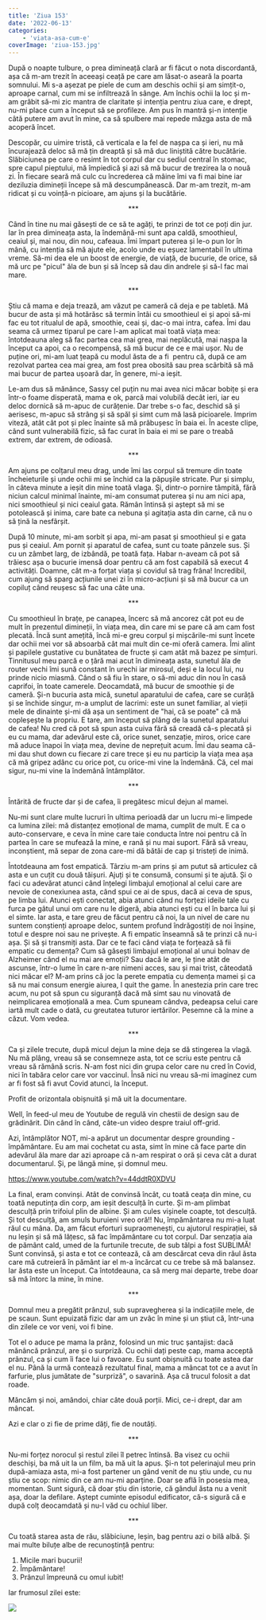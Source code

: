 ```yaml
---
title: 'Ziua 153'
date: '2022-06-13'
categories:
    - 'viata-asa-cum-e'
coverImage: 'ziua-153.jpg'
---
```


După o noapte tulbure, o prea dimineață clară ar fi făcut o nota discordantă, așa că m-am trezit în aceeași ceață pe care am lăsat-o aseară la poarta somnului. Mi s-a așezat pe piele de cum am deschis ochii și am simțit-o, aproape carnal, cum mi se infiltrează în sânge. Am închis ochii la loc și m-am grăbit să-mi zic mantra de claritate și intenția pentru ziua care, e drept, nu-mi place cum a început să se profileze. Am pus în mantră și-n intenție câtă putere am avut în mine, ca să spulbere mai repede mâzga asta de mă acoperă încet.

Descopăr, cu uimire tristă, că verticala e la fel de nașpa ca și ieri, nu mă încurajează deloc să mă țin dreaptă și să mă duc liniștită către bucătărie. Slăbiciunea pe care o resimt în tot corpul dar cu sediul central în stomac, spre capul pieptului, mă împiedică și azi să mă bucur de trezirea la o nouă zi. În fiecare seară mă culc cu încrederea că mâine îmi va fi mai bine iar deziluzia dimineții începe să mă descumpănească. Dar m-am trezit, m-am ridicat și cu voință-n picioare, am ajuns și la bucătărie.

<p style="text-align: center;">***</p>

Când în tine nu mai găsești de ce să te agăți, te prinzi de tot ce poți din jur. Iar în prea dimineața asta, la îndemână-mi sunt apa caldă, smoothieul, ceaiul și, mai nou, din nou, cafeaua. Îmi împart puterea și le-o pun lor în mână, cu intenția să mă ajute ele, acolo unde eu eșuez lamentabil în ultima vreme. Să-mi dea ele un boost de energie, de viață, de bucurie, de orice, să mă urc pe "picul" ăla de bun și să încep să dau din andrele și să-l fac mai mare.

<p style="text-align: center;">***</p>

Știu că mama e deja trează, am văzut pe cameră că deja e pe tabletă. Mă bucur de asta și mă hotărăsc să termin întâi cu smoothieul ei și apoi să-mi fac eu tot ritualul de apă, smoothie, ceai și, dac-o mai intra, cafea. Îmi dau seama că urmez tiparul pe care l-am aplicat mai toată viața mea: întotdeauna aleg să fac partea cea mai grea, mai neplăcută, mai nașpa la început ca apoi, ca o recompensă, să mă bucur de ce e mai ușor. Nu de puține ori, mi-am luat țeapă cu modul ăsta de a fi  pentru că, după ce am rezolvat partea cea mai grea, am fost prea obosită sau prea scârbită să mă mai bucur de partea ușoară dar, în genere, mi-a ieșit.

Le-am dus să mănânce, Sassy cel puțin nu mai avea nici măcar bobițe și era într-o foame disperată, mama e ok, parcă mai volubilă decât ieri, iar eu deloc dornică să m-apuc de curățenie. Dar trebe s-o fac, deschid să și aerisesc, m-apuc să strâng și să spăl și simt cum mă lasă picioarele. Imprim viteză, atât cât pot și plec înainte să mă prăbușesc în baia ei. În aceste clipe, când sunt vulnerabilă fizic, să fac curat în baia ei mi se pare o treabă extrem, dar extrem, de odioasă.

<p style="text-align: center;">***</p>

Am ajuns pe colțarul meu drag, unde îmi las corpul să tremure din toate încheieturile și unde ochii mi se închid ca la păpușile stricate. Pur și simplu, în câteva minute a ieșit din mine toată vlaga. Și, dintr-o pornire tâmpită, fără niciun calcul minimal înainte, mi-am consumat puterea și nu am nici apa, nici smoothieul și nici ceaiul gata. Rămân întinsă și aștept să mi se potolească și inima, care bate ca nebuna și agitația asta din carne, că nu o să țină la nesfârșit.

După 10 minute, mi-am sorbit și apa, mi-am pasat și smoothieul și e gata pus și ceaiul. Am pornit și aparatul de cafea, sunt cu toate pânzele sus. Și cu un zâmbet larg, de izbândă, pe toată fața. Habar n-aveam că pot să trăiesc așa o bucurie imensă doar pentru că am fost capabilă să execut 4 activități. Doamne, cât m-a forțat viața și covidul să trag frâna! Incredibil, cum ajung să sparg acțiunile unei zi în micro-acțiuni și să mă bucur ca un copiluț când reușesc să fac una câte una.

<p style="text-align: center;">***</p>

Cu smoothieul în brațe, pe canapea, încerc să mă ancorez cât pot eu de mult în prezentul dimineții, în viața mea, din care mi se pare că am cam fost plecată. Încă sunt amețită, încă mi-e greu corpul și mișcările-mi sunt încete dar ochii mei vor să absoarbă cât mai mult din ce-mi oferă camera. Îmi alint și papilele gustative cu bunătatea de fructe și cam atât mă bazez pe simțuri. Tinnitusul meu parcă e o țâră mai acut în dimineața asta, sunetul ăla de router vechi îmi sună constant în urechi iar mirosul, deși e la locul lui, nu prinde nicio miasmă. Când o să fiu în stare, o să-mi aduc din nou în casă caprifoi, în toate camerele. Deocamdată, mă bucur de smoothie și de cameră. Și-n bucuria asta mică, sunetul aparatului de cafea, care se curăță și se închide singur, m-a umplut de lacrimi: este un sunet familiar, al vieții mele de dinainte și-mi dă așa un sentiment de "hai, că se poate" că mă copleșește la propriu. E tare, am început să plâng de la sunetul aparatului de cafea! Nu cred că pot să spun asta cuiva fără să creadă că-s plecată și eu cu mama, dar adevărul este că, orice sunet, senzație, miros, orice care mă aduce înapoi în viața mea, devine de neprețuit acum. Îmi dau seama că-mi dau shut down cu fiecare zi care trece și eu nu particip la viața mea așa că mă gripez adânc cu orice pot, cu orice-mi vine la îndemână. Că, cel mai sigur, nu-mi vine la îndemână întâmplător.

<p style="text-align: center;">***</p>

Întărită de fructe dar și de cafea, îi pregătesc micul dejun al mamei.

Nu-mi sunt clare multe lucruri în ultima perioadă dar un lucru mi-e limpede ca lumina zilei: mă distanțez emoțional de mama, cumplit de mult. E ca o auto-conservare, e ceva în mine care taie conducta între noi pentru că în partea în care se mufează la mine, e rană și nu mai suport. Fără să vreau, inconștient, mă separ de zona care-mi dă bătăi de cap și tristeți de inimă.

Întotdeauna am fost empatică. Târziu m-am prins și am putut să articulez că asta e un cuțit cu două tăișuri. Ajuți și te consumă, consumi și te ajută. Și o faci cu adevărat atunci când înțelegi limbajul emoțional al celui care are nevoie de conexiunea asta, când spui ce ai de spus, dacă ai ceva de spus, pe limba lui. Atunci ești conectat, abia atunci când nu forțezi ideile tale cu furca pe gâtul unui om care nu le digeră, abia atunci ești cu el în barca lui și el simte. Iar asta, e tare greu de făcut pentru că noi, la un nivel de care nu suntem conștienți aproape deloc, suntem profund îndrăgostiți de noi înșine, totul e despre noi sau ne privește. A fi empatic înseamnă să te prinzi că nu-i așa. Și să și transmiți asta. Dar ce te faci când viața te forțează să fii empatic cu demența? Cum să găsești limbajul emoțional al unui bolnav de Alzheimer când el nu mai are emoții? Sau dacă le are, le ține atât de ascunse, într-o lume în care n-are nimeni acces, sau și mai trist, câteodată nici măcar el? M-am prins că joc la perete empatia cu demența mamei și ca să nu mai consum energie aiurea, I quit the game. În anestezia prin care trec acum, nu pot să spun cu siguranță dacă mă simt sau nu vinovată de neimplicarea emoțională a mea. Cum spuneam cândva, pedeapsa celui care iartă mult cade o dată, cu greutatea tuturor iertărilor. Pesemne că la mine a căzut. Vom vedea.

<p style="text-align: center;">***</p>

Ca și zilele trecute, după micul dejun la mine deja se dă stingerea la vlagă. Nu mă plâng, vreau să se consemneze asta, tot ce scriu este pentru că vreau să rămână scris. N-am fost nici din grupa celor care nu cred în Covid, nici în tabăra celor care vor vaccinul. Însă nici nu vreau să-mi imaginez cum ar fi fost să fi avut Covid atunci, la început.

Profit de orizontala obișnuită și mă uit la documentare.

Well, în feed-ul meu de Youtube de regulă vin chestii de design sau de grădinărit. Din când în când, câte-un video despre traiul off-grid.

Azi, întâmplător NOT, mi-a apărut un documentar despre grounding - împământare. Eu am mai cochetat cu asta, simt în mine că face parte din adevărul ăla mare dar azi aproape că n-am respirat o oră și ceva cât a durat documentarul. Și, pe lângă mine, și domnul meu.

https://www.youtube.com/watch?v=44ddtR0XDVU

La final, eram convinși. Atât de convinsă încât, cu toată ceața din mine, cu toată neputința din corp, am ieșit desculță în curte. Și m-am plimbat desculță prin trifoiul plin de albine. Și am cules vișinele coapte, tot desculță. Și tot desculță, am smuls buruieni vreo oră!! Nu, împământarea nu mi-a luat răul cu mâna. Da, am făcut eforturi supraomenești, cu ajutorul respirației, să nu leșin și să mă lățesc, să fac împământare cu tot corpul. Dar senzația aia de pământ cald, umed de la furtunile trecute, de sub tălpi a fost SUBLIMĂ! Sunt convinsă, și asta e tot ce contează, că am descărcat ceva din răul ăsta care mă cutreieră în pământ iar el m-a încărcat cu ce trebe să mă balansez. Iar ăsta este un început. Ca întotdeauna, ca să merg mai departe, trebe doar să mă întorc la mine, în mine.

<p style="text-align: center;">***</p>

Domnul meu a pregătit prânzul, sub supravegherea și la indicațiile mele, de pe scaun. Sunt epuizată fizic dar am un zvâc în mine și un știut că, într-una din zilele ce vor veni, voi fi bine.

Tot el o aduce pe mama la prânz, folosind un mic truc șantajist: dacă mănâncă prânzul, are și o surpriză. Cu ochii dați peste cap, mama acceptă prânzul, ca și cum îi face lui o favoare. Eu sunt obișnuită cu toate astea dar el nu. Până la urmă contează rezultatul final, mama a mâncat tot ce a avut în farfurie, plus jumătate de "surpriză", o savarină. Așa că trucul folosit a dat roade.

Măncăm și noi, amândoi, chiar câte două porții. Mici, ce-i drept, dar am mâncat.

Azi e clar o zi fie de prime dăți, fie de noutăți.

<p style="text-align: center;">***</p>

Nu-mi forțez norocul și restul zilei îl petrec întinsă. Ba visez cu ochii deschiși, ba mă uit la un film, ba mă uit la apus. Și-n tot pelerinajul meu prin după-amiaza asta, mi-a fost partener un gând venit de nu știu unde, cu nu știu ce scop: nimic din ce am nu-mi aparține. Doar se află în posesia mea, momentan. Sunt sigură, că doar știu din istorie, că gândul ăsta nu a venit așa, doar la defilare. Aștept cuminte episodul edificator, că-s sigură că e după colț deocamdată și nu-l văd cu ochiul liber.

<p style="text-align: center;">***</p>

Cu toată starea asta de rău, slăbiciune, leșin, bag pentru azi o bilă albă. Și mai multe biluțe albe de recunoștință pentru:

1. Micile mari bucurii!
2. Împământare!
3. Prânzul împreună cu omul iubit!

Iar frumosul zilei este:

![](images/black-beauty.jpeg)
